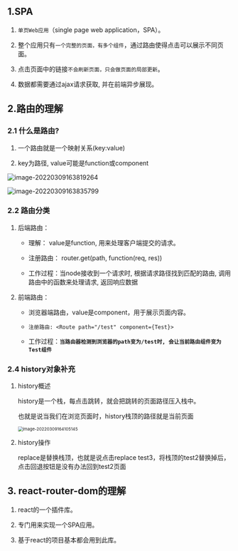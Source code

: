 ## 1.SPA

1. `单页Web应用`（single page web application，SPA）。

2. 整个应用只有`一个完整的页面，有多个组件`，通过路由使得点击可以展示不同页面。

3. 点击页面中的链接`不会刷新页面，只会做页面的局部更新`。

4. 数据都需要通过ajax请求获取, 并在前端异步展现。



## 2.路由的理解

### 2.1 什么是路由?

1. 一个路由就是一个映射关系(key:value)

2. key为路径, value可能是function或component

![image-20220309163819264](C:\Users\zayn\AppData\Roaming\Typora\typora-user-images\image-20220309163819264.png)

![image-20220309163835799](C:\Users\zayn\AppData\Roaming\Typora\typora-user-images\image-20220309163835799.png)

### 2.2 路由分类

1. 后端路由：

   - 理解： value是function, 用来处理客户端提交的请求。

   -  注册路由： router.get(path, function(req, res))

   -  工作过程：当node接收到一个请求时, 根据请求路径找到匹配的路由, 调用路由中的函数来处理请求, 返回响应数据

     

2. 前端路由：

   -  浏览器端路由，value是component，用于展示页面内容。

   -  `注册路由: <Route path="/test" component={Test}>`

   - 工作过程：**`当路由器检测到浏览器的path变为/test时, 会让当前路由组件变为Test组件`**



### 2.4 history对象补充

1. history概述

   history是一个栈，每点击跳转，就会把跳转的页面路径压入栈中。

   也就是说当我们在浏览页面时，history栈顶的路径就是当前页面

   <img src="C:\Users\zayn\AppData\Roaming\Typora\typora-user-images\image-20220309164105145.png" alt="image-20220309164105145" style="zoom:67%;" />

2. history操作

   replace是替换栈顶，也就是说点击replace test3，将栈顶的test2替换掉后，点击回退按钮是没有办法回到test2页面



## 3. react-router-dom的理解

1. react的一个插件库。

2. 专门用来实现一个SPA应用。

3. 基于react的项目基本都会用到此库。